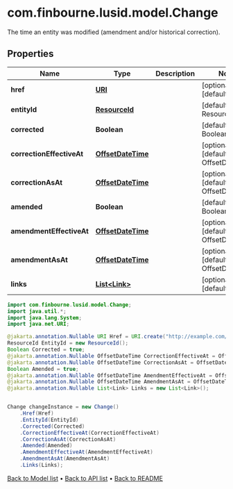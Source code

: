 # com.finbourne.lusid.model.Change
The time an entity was modified (amendment and/or historical correction).

## Properties

Name | Type | Description | Notes
------------ | ------------- | ------------- | -------------
**href** | [**URI**](URI.md) |  | [optional] [default to URI]
**entityId** | [**ResourceId**](ResourceId.md) |  | [default to ResourceId]
**corrected** | **Boolean** |  | [default to Boolean]
**correctionEffectiveAt** | [**OffsetDateTime**](OffsetDateTime.md) |  | [optional] [default to OffsetDateTime]
**correctionAsAt** | [**OffsetDateTime**](OffsetDateTime.md) |  | [optional] [default to OffsetDateTime]
**amended** | **Boolean** |  | [default to Boolean]
**amendmentEffectiveAt** | [**OffsetDateTime**](OffsetDateTime.md) |  | [optional] [default to OffsetDateTime]
**amendmentAsAt** | [**OffsetDateTime**](OffsetDateTime.md) |  | [optional] [default to OffsetDateTime]
**links** | [**List&lt;Link&gt;**](Link.md) |  | [optional] [default to List<Link>]

```java
import com.finbourne.lusid.model.Change;
import java.util.*;
import java.lang.System;
import java.net.URI;

@jakarta.annotation.Nullable URI Href = URI.create("http://example.com/Href");
ResourceId EntityId = new ResourceId();
Boolean Corrected = true;
@jakarta.annotation.Nullable OffsetDateTime CorrectionEffectiveAt = OffsetDateTime.now();
@jakarta.annotation.Nullable OffsetDateTime CorrectionAsAt = OffsetDateTime.now();
Boolean Amended = true;
@jakarta.annotation.Nullable OffsetDateTime AmendmentEffectiveAt = OffsetDateTime.now();
@jakarta.annotation.Nullable OffsetDateTime AmendmentAsAt = OffsetDateTime.now();
@jakarta.annotation.Nullable List<Link> Links = new List<Link>();


Change changeInstance = new Change()
    .Href(Href)
    .EntityId(EntityId)
    .Corrected(Corrected)
    .CorrectionEffectiveAt(CorrectionEffectiveAt)
    .CorrectionAsAt(CorrectionAsAt)
    .Amended(Amended)
    .AmendmentEffectiveAt(AmendmentEffectiveAt)
    .AmendmentAsAt(AmendmentAsAt)
    .Links(Links);
```


[Back to Model list](../README.md#documentation-for-models) &#8226; [Back to API list](../README.md#documentation-for-api-endpoints) &#8226; [Back to README](../README.md)
